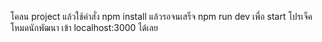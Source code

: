 โคลน project แล้วใช้คำสั่ง
npm install แล้วรอจนเสร็จ
npm run dev เพื่อ start โปรเจ็คโหมดนักพัฒนา
เข้า localhost:3000 ได้เลย
